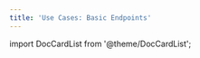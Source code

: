```yaml
---
title: 'Use Cases: Basic Endpoints'
---
```


import DocCardList from '@theme/DocCardList';

<DocCardList />